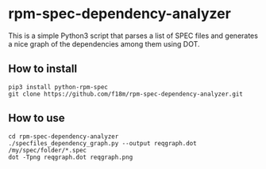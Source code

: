 # rpm-spec-dependency-analyzer

This is a simple Python3 script that parses a list of SPEC files and
generates a nice graph of the dependencies among them using DOT.


## How to install

```
pip3 install python-rpm-spec
git clone https://github.com/f18m/rpm-spec-dependency-analyzer.git
```

## How to use

```
cd rpm-spec-dependency-analyzer
./specfiles_dependency_graph.py --output reqgraph.dot /my/spec/folder/*.spec
dot -Tpng reqgraph.dot reqgraph.png
```
